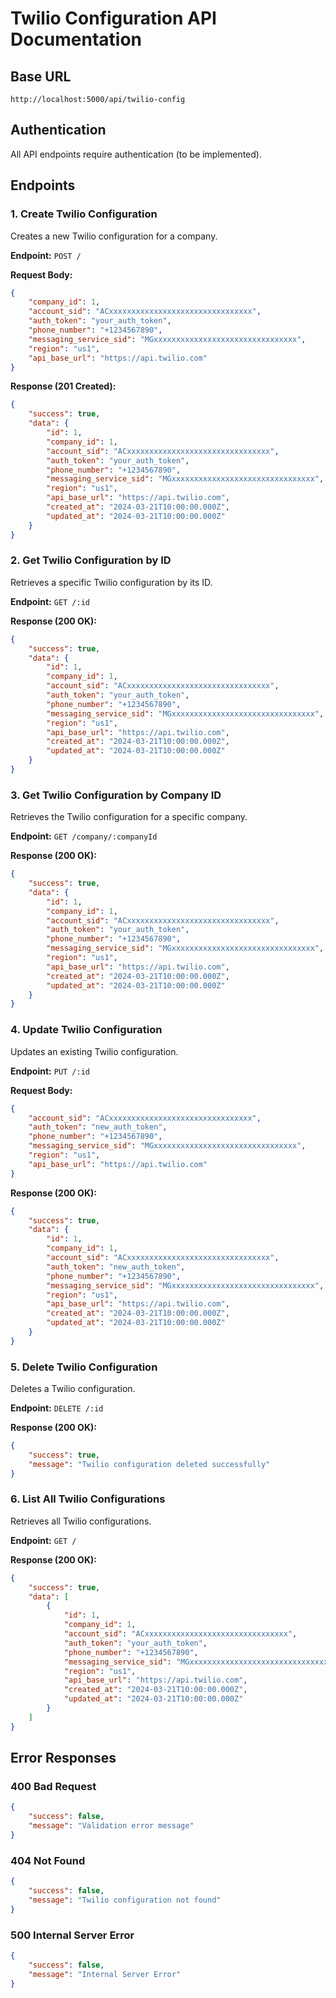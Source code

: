 # Twilio Configuration API Documentation

## Base URL
```
http://localhost:5000/api/twilio-config
```

## Authentication
All API endpoints require authentication (to be implemented).

## Endpoints

### 1. Create Twilio Configuration
Creates a new Twilio configuration for a company.

**Endpoint:** `POST /`

**Request Body:**
```json
{
	"company_id": 1,
	"account_sid": "ACxxxxxxxxxxxxxxxxxxxxxxxxxxxxxxxx",
	"auth_token": "your_auth_token",
	"phone_number": "+1234567890",
	"messaging_service_sid": "MGxxxxxxxxxxxxxxxxxxxxxxxxxxxxxxxx",
	"region": "us1",
	"api_base_url": "https://api.twilio.com"
}
```

**Response (201 Created):**
```json
{
	"success": true,
	"data": {
		"id": 1,
		"company_id": 1,
		"account_sid": "ACxxxxxxxxxxxxxxxxxxxxxxxxxxxxxxxx",
		"auth_token": "your_auth_token",
		"phone_number": "+1234567890",
		"messaging_service_sid": "MGxxxxxxxxxxxxxxxxxxxxxxxxxxxxxxxx",
		"region": "us1",
		"api_base_url": "https://api.twilio.com",
		"created_at": "2024-03-21T10:00:00.000Z",
		"updated_at": "2024-03-21T10:00:00.000Z"
	}
}
```

### 2. Get Twilio Configuration by ID
Retrieves a specific Twilio configuration by its ID.

**Endpoint:** `GET /:id`

**Response (200 OK):**
```json
{
	"success": true,
	"data": {
		"id": 1,
		"company_id": 1,
		"account_sid": "ACxxxxxxxxxxxxxxxxxxxxxxxxxxxxxxxx",
		"auth_token": "your_auth_token",
		"phone_number": "+1234567890",
		"messaging_service_sid": "MGxxxxxxxxxxxxxxxxxxxxxxxxxxxxxxxx",
		"region": "us1",
		"api_base_url": "https://api.twilio.com",
		"created_at": "2024-03-21T10:00:00.000Z",
		"updated_at": "2024-03-21T10:00:00.000Z"
	}
}
```

### 3. Get Twilio Configuration by Company ID
Retrieves the Twilio configuration for a specific company.

**Endpoint:** `GET /company/:companyId`

**Response (200 OK):**
```json
{
	"success": true,
	"data": {
		"id": 1,
		"company_id": 1,
		"account_sid": "ACxxxxxxxxxxxxxxxxxxxxxxxxxxxxxxxx",
		"auth_token": "your_auth_token",
		"phone_number": "+1234567890",
		"messaging_service_sid": "MGxxxxxxxxxxxxxxxxxxxxxxxxxxxxxxxx",
		"region": "us1",
		"api_base_url": "https://api.twilio.com",
		"created_at": "2024-03-21T10:00:00.000Z",
		"updated_at": "2024-03-21T10:00:00.000Z"
	}
}
```

### 4. Update Twilio Configuration
Updates an existing Twilio configuration.

**Endpoint:** `PUT /:id`

**Request Body:**
```json
{
	"account_sid": "ACxxxxxxxxxxxxxxxxxxxxxxxxxxxxxxxx",
	"auth_token": "new_auth_token",
	"phone_number": "+1234567890",
	"messaging_service_sid": "MGxxxxxxxxxxxxxxxxxxxxxxxxxxxxxxxx",
	"region": "us1",
	"api_base_url": "https://api.twilio.com"
}
```

**Response (200 OK):**
```json
{
	"success": true,
	"data": {
		"id": 1,
		"company_id": 1,
		"account_sid": "ACxxxxxxxxxxxxxxxxxxxxxxxxxxxxxxxx",
		"auth_token": "new_auth_token",
		"phone_number": "+1234567890",
		"messaging_service_sid": "MGxxxxxxxxxxxxxxxxxxxxxxxxxxxxxxxx",
		"region": "us1",
		"api_base_url": "https://api.twilio.com",
		"created_at": "2024-03-21T10:00:00.000Z",
		"updated_at": "2024-03-21T10:00:00.000Z"
	}
}
```

### 5. Delete Twilio Configuration
Deletes a Twilio configuration.

**Endpoint:** `DELETE /:id`

**Response (200 OK):**
```json
{
	"success": true,
	"message": "Twilio configuration deleted successfully"
}
```

### 6. List All Twilio Configurations
Retrieves all Twilio configurations.

**Endpoint:** `GET /`

**Response (200 OK):**
```json
{
	"success": true,
	"data": [
		{
			"id": 1,
			"company_id": 1,
			"account_sid": "ACxxxxxxxxxxxxxxxxxxxxxxxxxxxxxxxx",
			"auth_token": "your_auth_token",
			"phone_number": "+1234567890",
			"messaging_service_sid": "MGxxxxxxxxxxxxxxxxxxxxxxxxxxxxxxxx",
			"region": "us1",
			"api_base_url": "https://api.twilio.com",
			"created_at": "2024-03-21T10:00:00.000Z",
			"updated_at": "2024-03-21T10:00:00.000Z"
		}
	]
}
```

## Error Responses

### 400 Bad Request
```json
{
	"success": false,
	"message": "Validation error message"
}
```

### 404 Not Found
```json
{
	"success": false,
	"message": "Twilio configuration not found"
}
```

### 500 Internal Server Error
```json
{
	"success": false,
	"message": "Internal Server Error"
}
```



